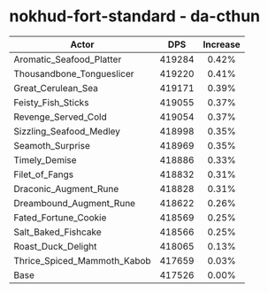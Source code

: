 # nokhud-fort-standard - da-cthun
| Actor | DPS | Increase |
|---|:---:|:---:|
|Aromatic_Seafood_Platter|419284|0.42%|
|Thousandbone_Tongueslicer|419220|0.41%|
|Great_Cerulean_Sea|419171|0.39%|
|Feisty_Fish_Sticks|419055|0.37%|
|Revenge_Served_Cold|419054|0.37%|
|Sizzling_Seafood_Medley|418998|0.35%|
|Seamoth_Surprise|418969|0.35%|
|Timely_Demise|418886|0.33%|
|Filet_of_Fangs|418832|0.31%|
|Draconic_Augment_Rune|418828|0.31%|
|Dreambound_Augment_Rune|418622|0.26%|
|Fated_Fortune_Cookie|418569|0.25%|
|Salt_Baked_Fishcake|418566|0.25%|
|Roast_Duck_Delight|418065|0.13%|
|Thrice_Spiced_Mammoth_Kabob|417659|0.03%|
|Base|417526|0.00%|
